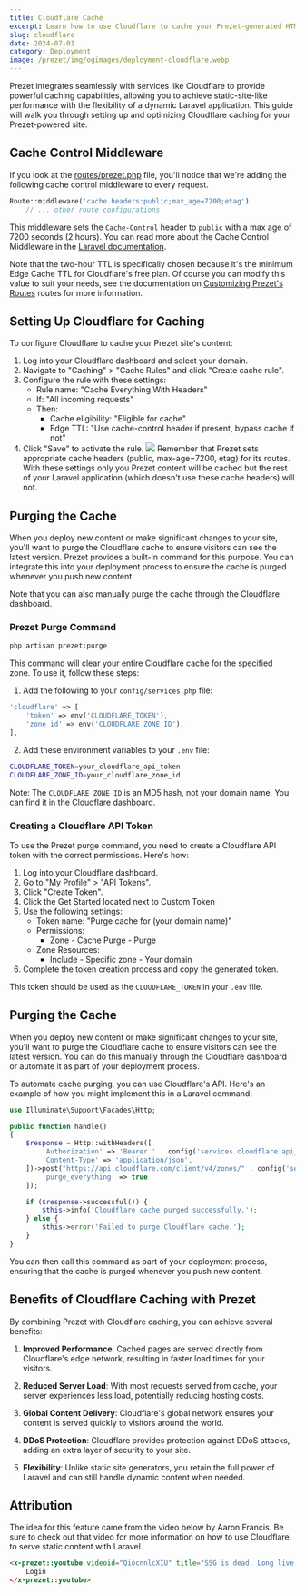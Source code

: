 ```yaml
---
title: Cloudflare Cache
excerpt: Learn how to use Cloudflare to cache your Prezet-generated HTML pages for improved performance.
slug: cloudflare
date: 2024-07-01
category: Deployment
image: /prezet/img/ogimages/deployment-cloudflare.webp
---
```


Prezet integrates seamlessly with services like Cloudflare to provide powerful caching capabilities, allowing you to achieve static-site-like performance with the flexibility of a dynamic Laravel application. This guide will walk you through setting up and optimizing Cloudflare caching for your Prezet-powered site.

## Cache Control Middleware

If you look at the [routes/prezet.php](https://github.com/benbjurstrom/prezet/blob/main/routes/prezet.php) file, you'll notice that we're adding the following cache control middleware to every request.

```php
Route::middleware('cache.headers:public;max_age=7200;etag')
    // ... other route configurations
```

This middleware sets the `Cache-Control` header to `public` with a max age of 7200 seconds (2 hours). You can read more about the Cache Control Middleware in the [Laravel documentation](https://laravel.com/docs/responses#cache-control-middleware).

Note that the two-hour TTL is specifically chosen because it's the minimum Edge Cache TTL for Cloudflare's free plan. Of course you can modify this value to suit your needs, see the documentation on [Customizing Prezet's Routes](/customize/routes) routes for more information.

## Setting Up Cloudflare for Caching

To configure Cloudflare to cache your Prezet site's content:

1. Log into your Cloudflare dashboard and select your domain.
2. Navigate to "Caching" > "Cache Rules" and click "Create cache rule".
3. Configure the rule with these settings:
    - Rule name: "Cache Everything With Headers"
    - If: "All incoming requests"
    - Then:
        - Cache eligibility: "Eligible for cache"
        - Edge TTL: "Use cache-control header if present, bypass cache if not"
4. Click "Save" to activate the rule.
![](cloudflare-20240731172637050.webp)
Remember that Prezet sets appropriate cache headers (public, max-age=7200, etag) for its routes. With these settings only you Prezet content will be cached but the rest of your Laravel application (which doesn't use these cache headers) will not.

## Purging the Cache

When you deploy new content or make significant changes to your site, you'll want to purge the Cloudflare cache to ensure visitors can see the latest version. Prezet provides a built-in command for this purpose. You can integrate this into your deployment process to ensure the cache is purged whenever you push new content. 

Note that you can also manually purge the cache through the Cloudflare dashboard.

### Prezet Purge Command

```bash
php artisan prezet:purge
```

This command will clear your entire Cloudflare cache for the specified zone. To use it, follow these steps:

1. Add the following to your `config/services.php` file:

```php
'cloudflare' => [
    'token' => env('CLOUDFLARE_TOKEN'),
    'zone_id' => env('CLOUDFLARE_ZONE_ID'),
],
```

2. Add these environment variables to your `.env` file:

```bash
CLOUDFLARE_TOKEN=your_cloudflare_api_token
CLOUDFLARE_ZONE_ID=your_cloudflare_zone_id
```

Note: The `CLOUDFLARE_ZONE_ID` is an MD5 hash, not your domain name. You can find it in the Cloudflare dashboard.


### Creating a Cloudflare API Token

To use the Prezet purge command, you need to create a Cloudflare API token with the correct permissions. Here's how:

1. Log into your Cloudflare dashboard.
2. Go to "My Profile" > "API Tokens".
3. Click "Create Token".
4. Click the Get Started located next to Custom Token
5. Use the following settings:
    - Token name: "Purge cache for (your domain name)"
    - Permissions:
        - Zone - Cache Purge - Purge
    - Zone Resources:
        - Include - Specific zone - Your domain
6. Complete the token creation process and copy the generated token.

This token should be used as the `CLOUDFLARE_TOKEN` in your `.env` file.


## Purging the Cache

When you deploy new content or make significant changes to your site, you'll want to purge the Cloudflare cache to ensure visitors can see the latest version. You can do this manually through the Cloudflare dashboard or automate it as part of your deployment process.

To automate cache purging, you can use Cloudflare's API. Here's an example of how you might implement this in a Laravel command:

```php
use Illuminate\Support\Facades\Http;

public function handle()
{
    $response = Http::withHeaders([
        'Authorization' => 'Bearer ' . config('services.cloudflare.api_token'),
        'Content-Type' => 'application/json',
    ])->post("https://api.cloudflare.com/client/v4/zones/" . config('services.cloudflare.zone_id') . "/purge_cache", [
        'purge_everything' => true
    ]);

    if ($response->successful()) {
        $this->info('Cloudflare cache purged successfully.');
    } else {
        $this->error('Failed to purge Cloudflare cache.');
    }
}
```

You can then call this command as part of your deployment process, ensuring that the cache is purged whenever you push new content.

## Benefits of Cloudflare Caching with Prezet

By combining Prezet with Cloudflare caching, you can achieve several benefits:

1. **Improved Performance**: Cached pages are served directly from Cloudflare's edge network, resulting in faster load times for your visitors.

2. **Reduced Server Load**: With most requests served from cache, your server experiences less load, potentially reducing hosting costs.

3. **Global Content Delivery**: Cloudflare's global network ensures your content is served quickly to visitors around the world.

4. **DDoS Protection**: Cloudflare provides protection against DDoS attacks, adding an extra layer of security to your site.

5. **Flexibility**: Unlike static site generators, you retain the full power of Laravel and can still handle dynamic content when needed.

## Attribution
The idea for this feature came from the video below by Aaron Francis. Be sure to check out that video for more information on how to use Cloudflare to serve static content with Laravel.

```html +parse
<x-prezet::youtube videoid="QiocnnlcXIU" title="SSG is dead. Long live cache." date="2023-11-08T12:00:00+08:00">
    Login
</x-prezet::youtube>
```
